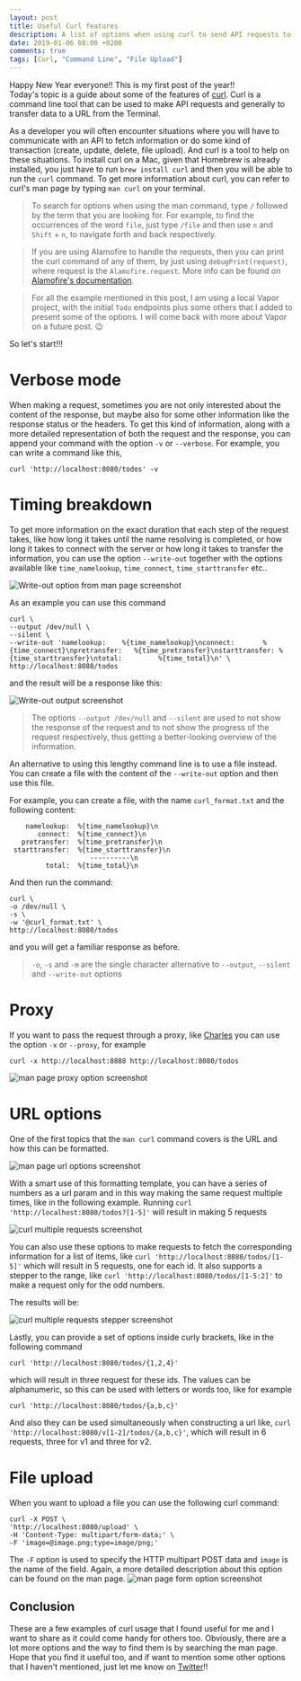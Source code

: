 ```yaml
---
layout: post
title: Useful Curl features
description: A list of options when using curl to send API requests to a server from the terminal like timing breakdown, file upload, proxy and url specification
date: 2019-01-06 08:00 +0200
comments: true
tags: [Curl, "Command Line", "File Upload"]
---
```


Happy New Year everyone!! This is my first post of the year!!  
Today's topic is a guide about some of the features of [curl](https://github.com/curl/curl). Curl is a command line tool that can be used to make API requests and generally to transfer data to a URL from the Terminal.

As a developer you will often encounter situations where you will have to communicate with an API to fetch information or do some kind of transaction (create, update, delete, file upload). And curl is a tool to help on these situations. To install curl on a Mac, given that Homebrew is already installed, you just have to run `brew install curl` and then you will be able to run the `curl` command. To get more information about curl, you can refer to curl's man page by typing `man curl` on your terminal. 

> To search for options when using the man command, type `/` followed by the term that you are looking for. For example, to find the occurrences of the word `file`, just type `/file` and then use `n` and `Shift` + `n`, to navigate forth and back respectively.

> If you are using Alamofire to handle the requests, then you can print the curl command of any of them, by just using `debugPrint(request)`, where request is the `Alamofire.request`. More info can be found on [Alamofire's documentation](https://github.com/Alamofire/Alamofire/blob/master/Documentation/Usage.md#customdebugstringconvertible).

> For all the example mentioned in this post, I am using a local Vapor project, with the initial `Todo` endpoints plus some others that I added to present some of the options. I will come back with more about Vapor on a future post. :wink:

So let's start!!!

# Verbose mode

When making a request, sometimes you are not only interested about the content of the response, but maybe also for some other information like the response status or the headers. To get this kind of information, along with a more detailed representation of both the request and the response, you can append your command with the option `-v` or `--verbose`. For example, you can write a command like this, 
```
curl 'http://localhost:8080/todos' -v
```

# Timing breakdown

To get more information on the exact duration that each step of the request takes, like how long it takes until the name resolving is completed, or how long it takes to connect with the server or how long it takes to transfer the information, you can use the option `--write-out` together with the options available like `time_namelookup`, `time_connect`, `time_starttransfer` etc.. 

![Write-out option from man page screenshot]({{site.url}}/assets/curl/write_out_option.png)

As an example you can use this command

```
curl \
--output /dev/null \
--silent \
--write-out 'namelookup:    %{time_namelookup}\nconnect:       %{time_connect}\npretransfer:   %{time_pretransfer}\nstarttransfer: %{time_starttransfer}\ntotal:         %{time_total}\n' \
http://localhost:8080/todos 
```

and the result will be a response like this:

![Write-out output screenshot]({{site.url}}/assets/curl/write_out_output.png)

> The options `--output /dev/null` and `--silent` are used to not show the response of the request and to not show the progress of the request respectively, thus getting a better-looking overview of the information. 


An alternative to using this lengthy command line is to use a file instead. You can create a file with the content of the `--write-out` option and then use this file. 

For example, you can create a file, with the name `curl_format.txt` and the following content:

```
    namelookup:  %{time_namelookup}\n
       connect:  %{time_connect}\n
   pretransfer:  %{time_pretransfer}\n
 starttransfer:  %{time_starttransfer}\n
                    ----------\n
         total:  %{time_total}\n
```

And then run the command:

```
curl \
-o /dev/null \
-s \
-w '@curl_format.txt' \
http://localhost:8080/todos 
```

and you will get a familiar response as before. 

> `-o`, `-s` and `-m` are the single character alternative to `--output`, `--silent` and `--write-out` options


# Proxy 

If you want to pass the request through a proxy, like [Charles](https://www.charlesproxy.com/) you can use the option `-x` or `--proxy`, for example 
```
curl -x http://localhost:8888 http://localhost:8080/todos
```

![man page proxy option screenshot]({{site.url}}/assets/curl/curl_man_proxy_option.png)


# URL options

One of the first topics that the `man curl` command covers is the URL and how this can be formatted. 

![man page url options screenshot]({{site.url}}/assets/curl/curl_man_url_options.png)

With a smart use of this formatting template, you can have a series of numbers as a url param and in this way making the same request multiple times, like in the following example.
Running `curl 'http://localhost:8080/todos?[1-5]'` will result in making 5 requests 

![curl multiple requests screenshot]({{site.url}}/assets/curl/curl_multiple_requests.png)

You can also use these options to make requests to fetch the corresponding information for a list of items, like `curl 'http://localhost:8080/todos/[1-5]'` which will result in 5 requests, one for each id.
It also supports a stepper to the range, like `curl 'http://localhost:8080/todos/[1-5:2]'` to make a request only for the odd numbers.

The results will be:

![curl multiple requests stepper screenshot]({{site.url}}/assets/curl/curl_multiple_requests_stepper.png)

Lastly, you can provide a set of options inside curly brackets, like in the following command

```
curl 'http://localhost:8080/todos/{1,2,4}'
```
which will result in three request for these ids. The values can be alphanumeric, so this can be used with letters or words too, like for example 
```
curl 'http://localhost:8080/todos/{a,b,c}'
```

And also they can be used simultaneously when constructing a url like, `curl 'http://localhost:8080/v[1-2]/todos/{a,b,c}'`, which will result in 6 requests, three for v1 and three for v2.

# File upload

When you want to upload a file you can use the following curl command:
```
curl -X POST \
'http://localhost:8080/upload' \
-H 'Content-Type: multipart/form-data;' \
-F 'image=@image.png;type=image/png;'
```

The `-F` option is used to specify the HTTP multipart POST data and `image` is the name of the field.
Again, a more detailed description about this option can be found on the man page.
![man page form option screenshot]({{site.url}}/assets/curl/curl_man_form_option.png)

## Conclusion

These are a few examples of curl usage that I found useful for me and I want to share as it could come handy for others too. Obviously, there are a lot more options and the way to find them is by searching the man page. 
Hope that you find it useful too, and if want to mention some other options that I haven't mentioned, just let me know on [Twitter](https://twitter.com/diamantidis_io)!!

